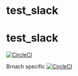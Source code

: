 # test_slack

# test_slack

[![CircleCI](https://circleci.com/gh/HennaAbbas/test_slack.svg?style=svg)](https://circleci.com/gh/HennaAbbas/test_slack)


Brnach specific
[![CircleCI](https://circleci.com/gh/HennaAbbas/test_slack?branch=test.svg?style=svg&circle-token=7f206099010593c505cb27f8cc021548dcb79649)](<LINK>)



